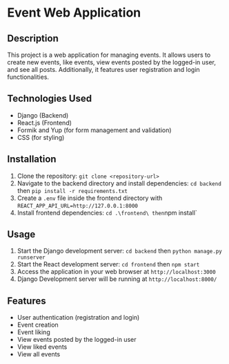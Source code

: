 # Event Web Application

## Description
This project is a web application for managing events. It allows users to create new events, like events, view events posted by the logged-in user, and see all posts. Additionally, it features user registration and login functionalities.

## Technologies Used
- Django (Backend)
- React.js (Frontend)
- Formik and Yup (for form management and validation)
- CSS (for styling)

## Installation
1. Clone the repository: `git clone <repository-url>`
2. Navigate to the backend directory and install dependencies: `cd backend` then `pip install -r requirements.txt`
3. Create a `.env` file inside the frontend directory with `REACT_APP_API_URL=http://127.0.0.1:8000`
4. Install frontend dependencies: ` cd .\frontend\ then `npm install`

## Usage
1. Start the Django development server: `cd backend` then `python manage.py runserver`
2. Start the React development server: `cd frontend` then `npm start`
3. Access the application in your web browser at `http://localhost:3000`
4. Django Development server will be running at `http://localhost:8000/`

## Features
- User authentication (registration and login)
- Event creation
- Event liking
- View events posted by the logged-in user
- View liked events
- View all events

